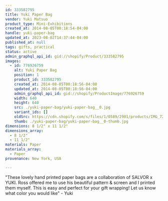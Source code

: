 ```yaml
---
id: 333582795
title: Yuki Paper Bag
vendor: Yuki Matsuo
product_type: Mini-Exhibitions
created_at: 2014-08-05T00:18:54-04:00
handle: yuki-paper-bag
updated_at: 2023-08-02T14:37:44-04:00
published_at: null
tags: gifts, practical
status: active
admin_graphql_api_id: gid://shopify/Product/333582795
images:
  - id: 776926759
    alt: Yuki Paper Bag
    position: 1
    product_id: 333582795
    created_at: 2014-08-05T00:18:56-04:00
    updated_at: 2014-08-05T00:18:56-04:00
    admin_graphql_api_id: gid://shopify/ProductImage/776926759
    width: 640
    height: 640
    src: ./yuki-paper-bag/yuki-paper-bag__0.jpg
    variant_ids: []
    oldSrc: https://cdn.shopify.com/s/files/1/0589/2901/products/IMG_7236.jpeg?v=1407212336
    thumb: ./yuki-paper-bag/yuki-paper-bag__0-thumb.jpg
dimensions: 8 1/2" x 11 1/2"
dimensions_array:
  - 8 1/2"
  - 11 1/2"
materials: Paper
materials_array:
  - Paper
provenance: New York, USA

---
```


"These lovely hand printed paper bags are a collaboration of SALVOR x YUKI. Ross offered me to use his beautiful pattern & screen and I printed them myself. This is easy and perfect for your gift wrapping! Let us know what color you would like" - Yuki